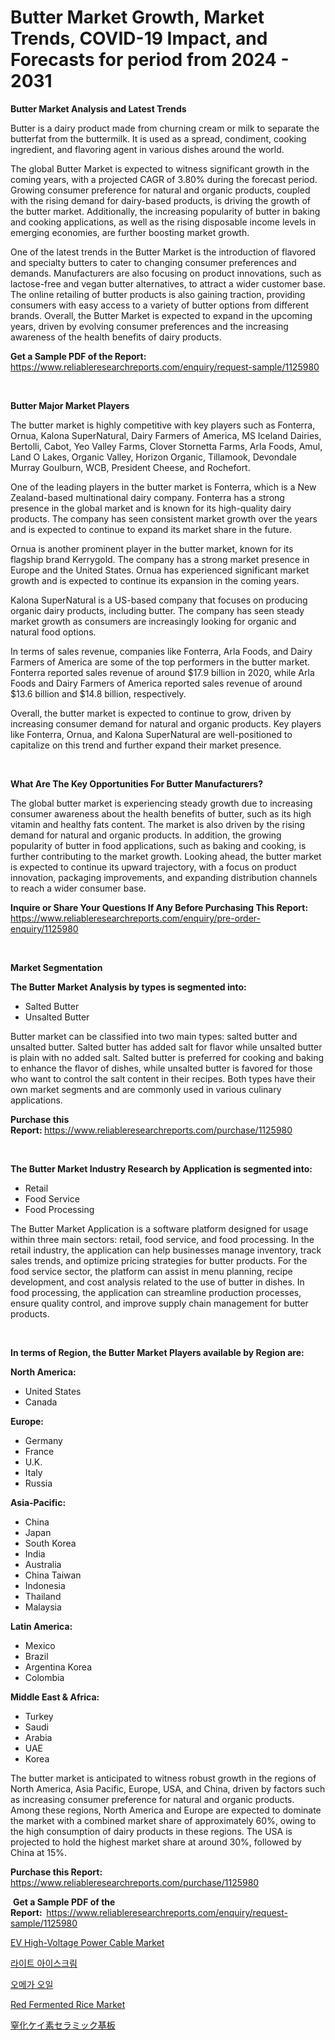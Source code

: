 <p><h1>Butter Market Growth, Market Trends, COVID-19 Impact, and Forecasts for period from 2024 - 2031</h1></p><p><strong>Butter Market Analysis and Latest Trends</strong></p>
<p><p>Butter is a dairy product made from churning cream or milk to separate the butterfat from the buttermilk. It is used as a spread, condiment, cooking ingredient, and flavoring agent in various dishes around the world.</p><p>The global Butter Market is expected to witness significant growth in the coming years, with a projected CAGR of 3.80% during the forecast period. Growing consumer preference for natural and organic products, coupled with the rising demand for dairy-based products, is driving the growth of the butter market. Additionally, the increasing popularity of butter in baking and cooking applications, as well as the rising disposable income levels in emerging economies, are further boosting market growth.</p><p>One of the latest trends in the Butter Market is the introduction of flavored and specialty butters to cater to changing consumer preferences and demands. Manufacturers are also focusing on product innovations, such as lactose-free and vegan butter alternatives, to attract a wider customer base. The online retailing of butter products is also gaining traction, providing consumers with easy access to a variety of butter options from different brands. Overall, the Butter Market is expected to expand in the upcoming years, driven by evolving consumer preferences and the increasing awareness of the health benefits of dairy products.</p></p>
<p><strong>Get a Sample PDF of the Report:&nbsp;</strong> <a href="https://www.reliableresearchreports.com/enquiry/request-sample/1125980">https://www.reliableresearchreports.com/enquiry/request-sample/1125980</a></p>
<p>&nbsp;</p>
<p><strong>Butter Major Market Players</strong></p>
<p><p>The butter market is highly competitive with key players such as Fonterra, Ornua, Kalona SuperNatural, Dairy Farmers of America, MS Iceland Dairies, Bertolli, Cabot, Yeo Valley Farms, Clover Stornetta Farms, Arla Foods, Amul, Land O Lakes, Organic Valley, Horizon Organic, Tillamook, Devondale Murray Goulburn, WCB, President Cheese, and Rochefort.</p><p>One of the leading players in the butter market is Fonterra, which is a New Zealand-based multinational dairy company. Fonterra has a strong presence in the global market and is known for its high-quality dairy products. The company has seen consistent market growth over the years and is expected to continue to expand its market share in the future.</p><p>Ornua is another prominent player in the butter market, known for its flagship brand Kerrygold. The company has a strong market presence in Europe and the United States. Ornua has experienced significant market growth and is expected to continue its expansion in the coming years.</p><p>Kalona SuperNatural is a US-based company that focuses on producing organic dairy products, including butter. The company has seen steady market growth as consumers are increasingly looking for organic and natural food options.</p><p>In terms of sales revenue, companies like Fonterra, Arla Foods, and Dairy Farmers of America are some of the top performers in the butter market. Fonterra reported sales revenue of around $17.9 billion in 2020, while Arla Foods and Dairy Farmers of America reported sales revenue of around $13.6 billion and $14.8 billion, respectively.</p><p>Overall, the butter market is expected to continue to grow, driven by increasing consumer demand for natural and organic products. Key players like Fonterra, Ornua, and Kalona SuperNatural are well-positioned to capitalize on this trend and further expand their market presence.</p></p>
<p>&nbsp;</p>
<p><strong>What Are The Key Opportunities For Butter Manufacturers?</strong></p>
<p><p>The global butter market is experiencing steady growth due to increasing consumer awareness about the health benefits of butter, such as its high vitamin and healthy fats content. The market is also driven by the rising demand for natural and organic products. In addition, the growing popularity of butter in food applications, such as baking and cooking, is further contributing to the market growth. Looking ahead, the butter market is expected to continue its upward trajectory, with a focus on product innovation, packaging improvements, and expanding distribution channels to reach a wider consumer base.</p></p>
<p><strong>Inquire or Share Your Questions If Any Before Purchasing This Report:</strong> <a href="https://www.reliableresearchreports.com/enquiry/pre-order-enquiry/1125980">https://www.reliableresearchreports.com/enquiry/pre-order-enquiry/1125980</a></p>
<p>&nbsp;</p>
<p><strong>Market Segmentation</strong></p>
<p><strong>The Butter Market Analysis by types is segmented into:</strong></p>
<p><ul><li>Salted Butter</li><li>Unsalted Butter</li></ul></p>
<p><p>Butter market can be classified into two main types: salted butter and unsalted butter. Salted butter has added salt for flavor while unsalted butter is plain with no added salt. Salted butter is preferred for cooking and baking to enhance the flavor of dishes, while unsalted butter is favored for those who want to control the salt content in their recipes. Both types have their own market segments and are commonly used in various culinary applications.</p></p>
<p><strong>Purchase this Report:&nbsp;</strong><a href="https://www.reliableresearchreports.com/purchase/1125980">https://www.reliableresearchreports.com/purchase/1125980</a></p>
<p>&nbsp;</p>
<p><strong>The Butter Market Industry Research by Application is segmented into:</strong></p>
<p><ul><li>Retail</li><li>Food Service</li><li>Food Processing</li></ul></p>
<p><p>The Butter Market Application is a software platform designed for usage within three main sectors: retail, food service, and food processing. In the retail industry, the application can help businesses manage inventory, track sales trends, and optimize pricing strategies for butter products. For the food service sector, the platform can assist in menu planning, recipe development, and cost analysis related to the use of butter in dishes. In food processing, the application can streamline production processes, ensure quality control, and improve supply chain management for butter products.</p></p>
<p>&nbsp;</p>
<p><strong>In terms of Region, the Butter Market Players available by Region are:</strong></p>
<p>
    <p> <strong> North America: </strong>
        <ul>
            <li>United States</li>
            <li>Canada</li>
        </ul>
        </p> 
    <p> <strong> Europe: </strong>
        <ul>
            <li>Germany</li>
            <li>France</li>
            <li>U.K.</li>
            <li>Italy</li>
            <li>Russia</li>
        </ul>
        </p> 
    <p> <strong> Asia-Pacific: </strong>
        <ul>
            <li>China</li>
            <li>Japan</li>
            <li>South Korea</li>
            <li>India</li>
            <li>Australia</li>
            <li>China Taiwan</li>
            <li>Indonesia</li>
            <li>Thailand</li>
            <li>Malaysia</li>
        </ul>
        </p> 
    <p> <strong> Latin America: </strong>
        <ul>
            <li>Mexico</li>
            <li>Brazil</li>
            <li>Argentina Korea</li>
            <li>Colombia</li>
        </ul>
        </p> 
    <p> <strong> Middle East & Africa: </strong>
        <ul>
            <li>Turkey</li>
            <li>Saudi</li>
            <li>Arabia</li>
            <li>UAE</li>
            <li>Korea</li>
        </ul>
    </p>
    </p>
<p><p>The butter market is anticipated to witness robust growth in the regions of North America, Asia Pacific, Europe, USA, and China, driven by factors such as increasing consumer preference for natural and organic products. Among these regions, North America and Europe are expected to dominate the market with a combined market share of approximately 60%, owing to the high consumption of dairy products in these regions. The USA is projected to hold the highest market share at around 30%, followed by China at 15%.</p></p>
<p><strong>Purchase this Report: </strong><a href="https://www.reliableresearchreports.com/purchase/1125980">https://www.reliableresearchreports.com/purchase/1125980</a></p>
<p>&nbsp;<strong>Get a Sample PDF of the Report:&nbsp;&nbsp;</strong><a href="https://www.reliableresearchreports.com/enquiry/request-sample/1125980">https://www.reliableresearchreports.com/enquiry/request-sample/1125980</a></p>
<p><strong></strong></p>
<p><p><a href="https://issuu.com/reportprime-2/docs/ev-high-voltage-power-cable-market-size-2030.pptx">EV High-Voltage Power Cable Market</a></p><p><a href="https://github.com/nuekbpymrrz5/Market-Research-Report-List-1/blob/main/283997316047.md">라이트 아이스크림</a></p><p><a href="https://github.com/BrettWeberrt8767765/Market-Research-Report-List-1/blob/main/970048016048.md">오메가 오일</a></p><p><a href="https://github.com/jerrycopelandthomaswsqd8q/Market-Research-Report-List-2/blob/main/red-fermented-rice-market.md">Red Fermented Rice Market</a></p><p><a href="https://github.com/jkjreqjscoxx7/Market-Research-Report-List-1/blob/main/150364817369.md">窒化ケイ素セラミック基板</a></p></p>